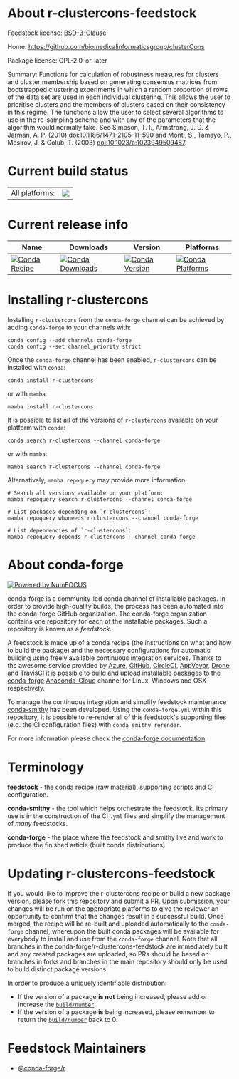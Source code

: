 About r-clustercons-feedstock
=============================

Feedstock license: [BSD-3-Clause](https://github.com/conda-forge/r-clustercons-feedstock/blob/main/LICENSE.txt)

Home: https://github.com/biomedicalinformaticsgroup/clusterCons

Package license: GPL-2.0-or-later

Summary: Functions for calculation of robustness measures for clusters and cluster membership based on generating consensus matrices from bootstrapped clustering experiments in which a random proportion of rows of the data set are used in each individual clustering. This allows the user to prioritise clusters and the members of clusters based on their consistency in this regime. The functions allow the user to select several algorithms to use in the re-sampling scheme and with any of the parameters that the algorithm would normally take. See Simpson, T. I., Armstrong, J. D. & Jarman, A. P. (2010) <doi:10.1186/1471-2105-11-590> and Monti, S., Tamayo, P., Mesirov, J. & Golub, T. (2003) <doi:10.1023/a:1023949509487>.

Current build status
====================


<table><tr><td>All platforms:</td>
    <td>
      <a href="https://dev.azure.com/conda-forge/feedstock-builds/_build/latest?definitionId=17873&branchName=main">
        <img src="https://dev.azure.com/conda-forge/feedstock-builds/_apis/build/status/r-clustercons-feedstock?branchName=main">
      </a>
    </td>
  </tr>
</table>

Current release info
====================

| Name | Downloads | Version | Platforms |
| --- | --- | --- | --- |
| [![Conda Recipe](https://img.shields.io/badge/recipe-r--clustercons-green.svg)](https://anaconda.org/conda-forge/r-clustercons) | [![Conda Downloads](https://img.shields.io/conda/dn/conda-forge/r-clustercons.svg)](https://anaconda.org/conda-forge/r-clustercons) | [![Conda Version](https://img.shields.io/conda/vn/conda-forge/r-clustercons.svg)](https://anaconda.org/conda-forge/r-clustercons) | [![Conda Platforms](https://img.shields.io/conda/pn/conda-forge/r-clustercons.svg)](https://anaconda.org/conda-forge/r-clustercons) |

Installing r-clustercons
========================

Installing `r-clustercons` from the `conda-forge` channel can be achieved by adding `conda-forge` to your channels with:

```
conda config --add channels conda-forge
conda config --set channel_priority strict
```

Once the `conda-forge` channel has been enabled, `r-clustercons` can be installed with `conda`:

```
conda install r-clustercons
```

or with `mamba`:

```
mamba install r-clustercons
```

It is possible to list all of the versions of `r-clustercons` available on your platform with `conda`:

```
conda search r-clustercons --channel conda-forge
```

or with `mamba`:

```
mamba search r-clustercons --channel conda-forge
```

Alternatively, `mamba repoquery` may provide more information:

```
# Search all versions available on your platform:
mamba repoquery search r-clustercons --channel conda-forge

# List packages depending on `r-clustercons`:
mamba repoquery whoneeds r-clustercons --channel conda-forge

# List dependencies of `r-clustercons`:
mamba repoquery depends r-clustercons --channel conda-forge
```


About conda-forge
=================

[![Powered by
NumFOCUS](https://img.shields.io/badge/powered%20by-NumFOCUS-orange.svg?style=flat&colorA=E1523D&colorB=007D8A)](https://numfocus.org)

conda-forge is a community-led conda channel of installable packages.
In order to provide high-quality builds, the process has been automated into the
conda-forge GitHub organization. The conda-forge organization contains one repository
for each of the installable packages. Such a repository is known as a *feedstock*.

A feedstock is made up of a conda recipe (the instructions on what and how to build
the package) and the necessary configurations for automatic building using freely
available continuous integration services. Thanks to the awesome service provided by
[Azure](https://azure.microsoft.com/en-us/services/devops/), [GitHub](https://github.com/),
[CircleCI](https://circleci.com/), [AppVeyor](https://www.appveyor.com/),
[Drone](https://cloud.drone.io/welcome), and [TravisCI](https://travis-ci.com/)
it is possible to build and upload installable packages to the
[conda-forge](https://anaconda.org/conda-forge) [Anaconda-Cloud](https://anaconda.org/)
channel for Linux, Windows and OSX respectively.

To manage the continuous integration and simplify feedstock maintenance
[conda-smithy](https://github.com/conda-forge/conda-smithy) has been developed.
Using the ``conda-forge.yml`` within this repository, it is possible to re-render all of
this feedstock's supporting files (e.g. the CI configuration files) with ``conda smithy rerender``.

For more information please check the [conda-forge documentation](https://conda-forge.org/docs/).

Terminology
===========

**feedstock** - the conda recipe (raw material), supporting scripts and CI configuration.

**conda-smithy** - the tool which helps orchestrate the feedstock.
                   Its primary use is in the construction of the CI ``.yml`` files
                   and simplify the management of *many* feedstocks.

**conda-forge** - the place where the feedstock and smithy live and work to
                  produce the finished article (built conda distributions)


Updating r-clustercons-feedstock
================================

If you would like to improve the r-clustercons recipe or build a new
package version, please fork this repository and submit a PR. Upon submission,
your changes will be run on the appropriate platforms to give the reviewer an
opportunity to confirm that the changes result in a successful build. Once
merged, the recipe will be re-built and uploaded automatically to the
`conda-forge` channel, whereupon the built conda packages will be available for
everybody to install and use from the `conda-forge` channel.
Note that all branches in the conda-forge/r-clustercons-feedstock are
immediately built and any created packages are uploaded, so PRs should be based
on branches in forks and branches in the main repository should only be used to
build distinct package versions.

In order to produce a uniquely identifiable distribution:
 * If the version of a package **is not** being increased, please add or increase
   the [``build/number``](https://docs.conda.io/projects/conda-build/en/latest/resources/define-metadata.html#build-number-and-string).
 * If the version of a package **is** being increased, please remember to return
   the [``build/number``](https://docs.conda.io/projects/conda-build/en/latest/resources/define-metadata.html#build-number-and-string)
   back to 0.

Feedstock Maintainers
=====================

* [@conda-forge/r](https://github.com/conda-forge/r/)

